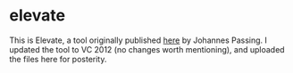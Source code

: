elevate
=======

This is Elevate, a tool originally published 
[here](http://jpassing.com/2007/12/08/launch-elevated-processes-from-the-command-line/) by Johannes Passing.
I updated the tool to VC 2012 (no changes worth mentioning), and uploaded the files here for posterity.
